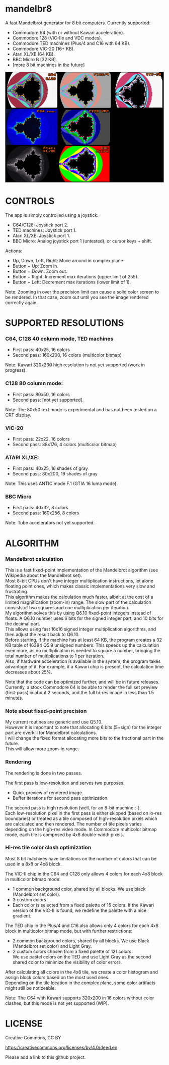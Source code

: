 # mandelbr8
A fast Mandelbrot generator for 8 bit computers.
Currently supported:
- Commodore 64 (with or without Kawari acceleration).
- Commodore 128 (VIC-IIe and VDC modes).
- Commodore TED machines (Plus/4 and C16 with 64 KB).
- Commodore VIC-20 (16+ KB).
- Atari XL/XE (64 KB).
- BBC Micro B (32 KB).
- [more 8 bit machines in the future]

![screenshots](media/mandel8-20241206.jpg)

# CONTROLS

The app is simply controlled using a joystick:
- C64/C128: Joystick port 2.
- TED machines: Joystick port 1.
- Atari XL/XE: Joystick port 1.
- BBC Micro: Analog joystick port 1 (untested), or cursor keys + shift.

Actions:
- Up, Down, Left, Right: Move around in complex plane.
- Button + Up: Zoom in.
- Button + Down: Zoom out.
- Button + Right: Increment max iterations (upper limit of 255).
- Button + Left: Decrement max iterations (lower limit of 1).

Note: Zooming in over the precision limit can cause a solid color screen to be rendered. In that case, zoom out until you see the image rendered correctly again.

# SUPPORTED RESOLUTIONS

### C64, C128 40 column mode, TED machines
- First pass: 40x25, 16 colors
- Second pass: 160x200, 16 colors (multicolor bitmap)

Note: Kawari 320x200 high resolution is not yet supported (work in progress).

### C128 80 column mode:
- First pass: 80x50, 16 colors
- Second pass: [not yet supported].

Note: The 80x50 text mode is experimental and has not been tested on a CRT display.

### VIC-20
- First pass: 22x22, 16 colors
- Second pass: 88x176, 4 colors (multicolor bitmap)

### ATARI XL/XE:
- First pass: 40x25, 16 shades of gray
- Second pass: 80x200, 16 shades of gray

Note: This uses ANTIC mode F.1 (GTIA 16 luma mode).

### BBC Micro
- First pass: 40x32, 8 colors
- Second pass: 160x256, 8 colors

Note: Tube accelerators not yet supported.


# ALGORITHM

### Mandelbrot calculation
This is a fast fixed-point implementation of the Mandelbrot algorithm (see Wikipedia about the Mandelbrot set).  
Most 8-bit CPUs don't have integer multiplication instructions, let alone floating point ones, which makes classic implementations very slow and frustrating.  
This algorithm makes the calculation much faster, albeit at the cost of a limited magnification (zoom-in) range. 
The slow part of the calculation consists of two squares and one multiplication per iteration.  
My algorithm solves this by using Q6.10 fixed-point integers instead of floats. A Q6.10 number uses 6 bits for the signed integer part, and 10 bits for the decimal part.  
This allows using fast 16x16 signed integer multiplication algorithms, and then adjust the result back to Q6.10.  
Before starting, if the machine has at least 64 KB, the program creates a 32 KB table of 16384 Q5.9 unsigned numbers. This speeds up the calculation even more, as no multiplication is needed to square a number, bringing the total number of multiplications to 1 per iteration.  
Also, if hardware acceleration is available in the system, the program takes advantage of it. For example, if a Kawari chip is present, the calculation time decreases about 25%.  

Note that the code can be optimized further, and will be in future releases.  
Currently, a stock Commodore 64 is be able to render the full set preview (first-pass) in about 2 seconds, and the full hi-res image in less than 1.5 minutes.

### Note about fixed-point precision

My current routines are generic and use Q5.10.  
However it is important to note that allocating 6 bits (5+sign) for the integer part are overkill for Mandelbrot calculations.  
I will change the fixed format allocating more bits to the fractional part in the future.  
This will allow more zoom-in range.

### Rendering

The rendering is done in two passes.

The first pass is low-resolution and serves two purposes:
- Quick preview of rendered image.
- Buffer iterations for second pass optimization.

The second pass is high resolution (well, for an 8-bit machine ;-).  
Each low-resolution pixel in the first pass is either skipped (based on lo-res boundaries) or treated as a tile composed of high-resolution pixels which are calculated and then rendered.
The number of tile pixels varies depending on the high-res video mode. In Commodore multicolor bitmap mode, each tile is composed by 4x8 double-width pixels.

### Hi-res tile color clash optimization

Most 8 bit machines have limitations on the number of colors that can be used in a 8x8 or 4x8 block.  

The VIC-II chip in the C64 and C128 only allows 4 colors for each 4x8 block in multicolor bitmap mode:
- 1 common background color, shared by all blocks. We use black (Mandelbrot set color).
- 3 custom colors.
- Each color is selected from a fixed palette of 16 colors. If the Kawari version of the VIC-II is found, we redefine the palette with a nice gradient.

The TED chip in the Plus/4 and C16 also allows only 4 colors for each 4x8 block in multicolor bitmap mode, but with further restrictions:
- 2 common background colors, shared by all blocks. We use Black (Mandelbrot set color) and Light Gray.
- 2 custom colors chosen from a fixed palette of 121 colors.  
We use pastel colors on the TED and use Light Gray as the second shared color to minimize the visibility of color errors.

After calculating all colors in the 4x8 tile, we create a color histogram and assign block colors based on the most used ones.  
Depending on the tile location in the complex plane, some color artifacts might still be noticeable.

Note: The C64 with Kawari supports 320x200 in 16 colors without color clashes, but this mode is not yet supported (WIP).

# LICENSE

Creative Commons, CC BY

https://creativecommons.org/licenses/by/4.0/deed.en

Please add a link to this github project.
